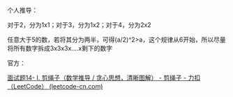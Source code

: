 个人推导：

对于2，分为1x1；对于3，分为1x2；对于4，分为2x2

任意大于5的数，若将其分为两半，可得(a/2)^2>a，这个规律从6开始，所以尽量将所有数字拆成3x3x3x....x剩下的数字



官方：

[面试题14- I. 剪绳子（数学推导 / 贪心思想，清晰图解） - 剪绳子 - 力扣（LeetCode） (leetcode-cn.com)](https://leetcode-cn.com/problems/jian-sheng-zi-lcof/solution/mian-shi-ti-14-i-jian-sheng-zi-tan-xin-si-xiang-by/)

